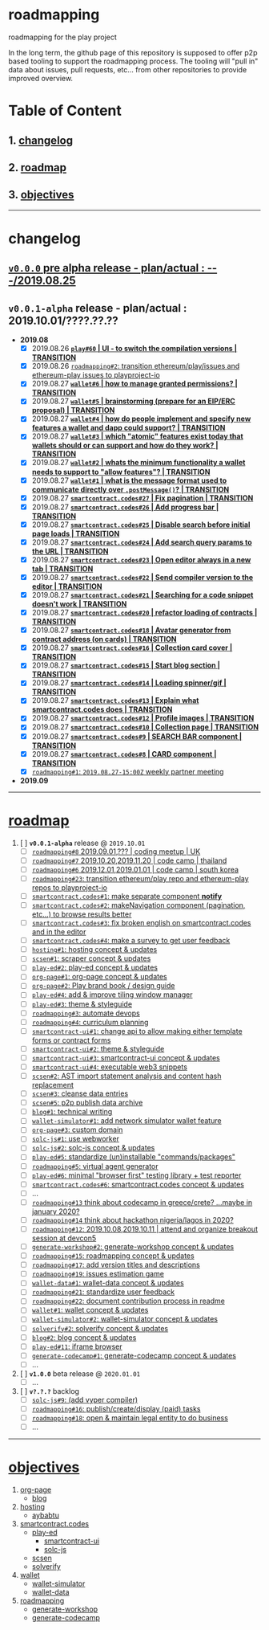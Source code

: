 # roadmapping
roadmapping for the play project

In the long term, the github page of this repository is supposed to offer p2p based tooling to support the roadmapping process. The tooling will "pull in" data about issues, pull requests, etc... from other repositories to provide improved overview.

# Table of Content
## 1. [changelog](#changelog)
## 2. [roadmap](#roadmap)
## 3. [objectives](#objectives)

---
# changelog
## [`v0.0.0` pre alpha release - plan/actual : ---/2019.08.25](https://github.com/playproject-io/roadmapping/blob/master/CHANGELOG.md#v000-pre-alpha-release)
## `v0.0.1-alpha` release - plan/actual : 2019.10.01/????.??.??
* **2019.08**
    * [x] 2019.08.26 **[`play#60` | UI - to switch the compilation versions | TRANSITION](https://github.com/ethereum/play/issues/60)**
    * [x] 2019.08.26 [`roadmapping#2`: transition ethereum/play/issues and ethereum-play issues to playproject-io](https://github.com/playproject-io/roadmapping/issues/2)
    * [x] 2019.08.27 **[`wallet#6` | how to manage granted permissions? | TRANSITION](https://github.com/ethereum-play/wallet/issues/6)**
    * [x] 2019.08.27 **[`wallet#5` | brainstorming (prepare for an EIP/ERC proposal) | TRANSITION](https://github.com/ethereum-play/wallet/issues/5)**
    * [x] 2019.08.27 **[`wallet#4` | how do people implement and specify new features a wallet and dapp could support? | TRANSITION](https://github.com/ethereum-play/wallet/issues/4)**
    * [x] 2019.08.27 **[`wallet#3` | which "atomic" features exist today that wallets should or can support and how do they work? | TRANSITION](https://github.com/ethereum-play/wallet/issues/3)**
    * [x] 2019.08.27 **[`wallet#2` | whats the minimum functionality a wallet needs to support to "allow features"? | TRANSITION](https://github.com/ethereum-play/wallet/issues/2)**
    * [x] 2019.08.27 **[`wallet#1` | what is the message format used to communicate directly over `.postMessage()`? | TRANSITION](https://github.com/ethereum-play/wallet/issues/1)**
    * [x] 2019.08.27 **[`smartcontract.codes#27` | Fix pagination | TRANSITION](https://github.com/ethereum-play/smartcontract.codes/issues/27)**
    * [x] 2019.08.27 **[`smartcontract.codes#26` | Add progress bar | TRANSITION](https://github.com/ethereum-play/smartcontract.codes/issues/26)**
    * [x] 2019.08.27 **[`smartcontract.codes#25` | Disable search before initial page loads | TRANSITION](https://github.com/ethereum-play/smartcontract.codes/issues/25)**
    * [x] 2019.08.27 **[`smartcontract.codes#24` | Add search query params to the URL | TRANSITION](https://github.com/ethereum-play/smartcontract.codes/issues/24)**
    * [x] 2019.08.27 **[`smartcontract.codes#23` | Open editor always in a new tab | TRANSITION](https://github.com/ethereum-play/smartcontract.codes/issues/23)**
    * [x] 2019.08.27 **[`smartcontract.codes#22` | Send compiler version to the editor | TRANSITION](https://github.com/ethereum-play/smartcontract.codes/issues/22)**
    * [x] 2019.08.27 **[`smartcontract.codes#21` | Searching for a code snippet doesn't work | TRANSITION](https://github.com/ethereum-play/smartcontract.codes/issues/21)**
    * [x] 2019.08.27 **[`smartcontract.codes#20` | refactor loading of contracts | TRANSITION](https://github.com/ethereum-play/smartcontract.codes/issues/20)**
    * [x] 2019.08.27 **[`smartcontract.codes#18` | Avatar generator from contract address (on cards) | TRANSITION](https://github.com/ethereum-play/smartcontract.codes/issues/18)**
    * [x] 2019.08.27 **[`smartcontract.codes#16` | Collection card cover | TRANSITION](https://github.com/ethereum-play/smartcontract.codes/issues/16)**
    * [x] 2019.08.27 **[`smartcontract.codes#15` | Start blog section | TRANSITION](https://github.com/ethereum-play/smartcontract.codes/issues/15)**
    * [x] 2019.08.27 **[`smartcontract.codes#14` | Loading spinner/gif | TRANSITION](https://github.com/ethereum-play/smartcontract.codes/issues/14)**
    * [x] 2019.08.27 **[`smartcontract.codes#13` | Explain what smartcontract.codes does | TRANSITION](https://github.com/ethereum-play/smartcontract.codes/issues/13)**
    * [x] 2019.08.27 **[`smartcontract.codes#12` | Profile images | TRANSITION](https://github.com/ethereum-play/smartcontract.codes/issues/12)**
    * [x] 2019.08.27 **[`smartcontract.codes#10` | Collection page | TRANSITION](https://github.com/ethereum-play/smartcontract.codes/issues/10)**
    * [x] 2019.08.27 **[`smartcontract.codes#9` | SEARCH BAR component | TRANSITION](https://github.com/ethereum-play/smartcontract.codes/issues/9)**
    * [x] 2019.08.27 **[`smartcontract.codes#8` | CARD component | TRANSITION](https://github.com/ethereum-play/smartcontract.codes/issues/8)**
    * [x] [`roadmapping#1`: `2019.08.27-15:00Z` weekly partner meeting](https://github.com/playproject-io/roadmapping/issues/1)
* **2019.09**

---
# [roadmap](https://github.com/playproject-io/roadmapping#roadmap)
1. [ ] **`v0.0.1-alpha`** release @ `2019.10.01`
    * [ ] [`roadmapping#8` 2019.09.01,??? | coding meetup | UK](https://github.com/playproject-io/roadmapping/issues/8)
    * [ ] [`roadmapping#7` 2019.10.20,2019.11.20 | code camp | thailand](https://github.com/playproject-io/roadmapping/issues/7)
    * [ ] [`roadmapping#6` 2019.12.01,2019.01.01 | code camp | south korea](https://github.com/playproject-io/roadmapping/issues/6)
    * [ ] [`roadmapping#23`: transition ethereum/play repo and ethereum-play repos to playproject-io](https://github.com/playproject-io/roadmapping/issues/23)
    * [ ] [`smartcontract.codes#1`: make separate component **notify**](https://github.com/playproject-io/smartcontract.codes/issues/1)
    * [ ] [`smartcontract.codes#2`: makeNavigation component (pagination, etc...) to browse results better](https://github.com/playproject-io/smartcontract.codes/issues/2)
    * [ ] [`smartcontract.codes#3`: fix broken english on smartcontract.codes and in the editor](https://github.com/playproject-io/smartcontract.codes/issues/3)
    * [ ] [`smartcontract.codes#4`: make a survey to get user feedback](https://github.com/playproject-io/smartcontract.codes/issues/4)
    * [ ] [`hosting#1`: hosting concept & updates](https://github.com/playproject-io/hosting/issues/1)
    * [ ] [`scsen#1`: scraper concept & updates](https://github.com/playproject-io/scsen/issues/1)
    * [ ] [`play-ed#2`: play-ed concept & updates](https://github.com/playproject-io/play-ed/issues/2)
    * [ ] [`org-page#1`: org-page concept & updates](https://github.com/playproject-io/playproject-io.github.io/issues/1)
    * [ ] [`org-page#2`: Play brand book / design guide](https://github.com/playproject-io/playproject-io.github.io/issues/2)
    * [ ] [`play-ed#4`: add & improve tiling window manager](https://github.com/playproject-io/play-ed/issues/4)
    * [ ] [`play-ed#3`: theme & styleguide](https://github.com/playproject-io/play-ed/issues/3)
    * [ ] [`roadmapping#3`: automate devops](https://github.com/playproject-io/roadmapping/issues/3)
    * [ ] [`roadmapping#4`: curriculum planning](https://github.com/playproject-io/roadmapping/issues/4)
    * [ ] [`smartcontract-ui#1`: change api to allow making either template forms or contract forms](https://github.com/playproject-io/smartcontract-ui/issues/1)
    * [ ] [`smartcontract-ui#2`: theme & styleguide](https://github.com/playproject-io/smartcontract-ui/issues/2)
    * [ ] [`smartcontract-ui#3`: smartcontract-ui concept & updates](https://github.com/playproject-io/smartcontract-ui/issues/3)
    * [ ] [`smartcontract-ui#4`: executable web3 snippets](https://github.com/playproject-io/smartcontract-ui/issues/4)
    * [ ] [`scsen#2`: AST import statement analysis and content hash replacement](https://github.com/playproject-io/scsen/issues/2)
    * [ ] [`scsen#3`: cleanse data entries](https://github.com/playproject-io/scsen/issues/3)
    * [ ] [`scsen#5`: p2p publish data archive](https://github.com/playproject-io/scsen/issues/5)
    * [ ] [`blog#1`: technical writing](https://github.com/playproject-io/blog/issues/1)
    * [ ] [`wallet-simulator#1`: add network simulator wallet feature](https://github.com/playproject-io/wallet-simulator/issues/1)
    * [ ] [`org-page#3`: custom domain](https://github.com/playproject-io/playproject-io.github.io/issues/3)
    * [ ] [`solc-js#1`: use webworker](https://github.com/playproject-io/solc-js/issues/1)
    * [ ] [`solc-js#2`: solc-js concept & updates](https://github.com/playproject-io/solc-js/issues/2)
    * [ ] [`play-ed#5`: standardize (un)installable "commands/packages"](https://github.com/playproject-io/play-ed/issues/5)
    * [ ] [`roadmapping#5`: virtual agent generator](https://github.com/playproject-io/roadmapping/issues/5)
    * [ ] [`play-ed#6`: minimal "browser first" testing library + test reporter](https://github.com/playproject-io/play-ed/issues/6)
    * [ ] [`smartcontract.codes#6`: smartcontract.codes concept & updates](https://github.com/playproject-io/smartcontract.codes/issues/6)
    * [ ] ...
    * [ ] [`roadmapping#13` think about codecamp in greece/crete? ...maybe in january 2020?](https://github.com/playproject-io/roadmapping/issues/13)
    * [ ] [`roadmapping#14` think about hackathon nigeria/lagos in 2020?](https://github.com/playproject-io/roadmapping/issues/14)
    * [ ] [`roadmapping#12`: 2019.10.08,2019.10.11 | attend and organize breakout session at devcon5](https://github.com/playproject-io/roadmapping/issues/12)
    * [ ] [`generate-workshop#2`: generate-workshop concept & updates](https://github.com/playproject-io/generate-workshop/issues/2)
    * [ ] [`roadmapping#15`: roadmapping concept & updates](https://github.com/playproject-io/roadmapping/issues/15)
    * [ ] [`roadmapping#17`: add version titles and descriptions](https://github.com/playproject-io/roadmapping/issues/17)
    * [ ] [`roadmapping#19`: issues estimation game](https://github.com/playproject-io/roadmapping/issues/19)
    * [ ] [`wallet-data#1`: wallet-data concept & updates](https://github.com/playproject-io/wallet-data/issues/1)
    * [ ] [`roadmapping#21`: standardize user feedback](https://github.com/playproject-io/roadmapping/issues/21)
    * [ ] [`roadmapping#22`: document contribution process in readme](https://github.com/playproject-io/roadmapping/issues/22)
    * [ ] [`wallet#1`: wallet concept & updates](https://github.com/playproject-io/wallet/issues/1)
    * [ ] [`wallet-simulator#2`: wallet-simulator concept & updates](https://github.com/playproject-io/wallet-simulator/issues/2)
    * [ ] [`solverify#2`: solverify concept & updates](https://github.com/playproject-io/solverify/issues/2)
    * [ ] [`blog#2`: blog concept & updates](https://github.com/playproject-io/blog/issues/2)
    * [ ] [`play-ed#11`: iframe browser](https://github.com/playproject-io/play-ed/issues/11)
    * [ ] [`generate-codecamp#1`: generate-codecamp concept & updates](https://github.com/playproject-io/generate-codecamp/issues/1)
    * [ ] ...
2. [ ] **`v1.0.0`** beta release @ `2020.01.01`
    * [ ] ...
3. [ ] **`v?.?.?`** backlog
    * [ ] [`solc-js#9`: (add vyper compiler)](https://github.com/playproject-io/solc-js/issues/9)
    * [ ] [`roadmapping#16`: publish/create/display (paid) tasks](https://github.com/playproject-io/roadmapping/issues/16)
    * [ ] [`roadmapping#18`: open & maintain legal entity to do business](https://github.com/playproject-io/roadmapping/issues/18)
    * [ ] ...

---
# [objectives](https://github.com/playproject-io/roadmapping#objectives)
1. [org-page](https://github.com/playproject-io/playproject-io.github.io)
    * [blog](https://github.com/playproject-io/blog)
2. [hosting](https://github.com/playproject-io/hosting)
    * [aybabtu](https://github.com/playproject-io/aybabtu)
3. [smartcontract.codes](https://github.com/playproject-io/smartcontract.codes)
    * [play-ed](https://github.com/playproject-io/play-ed)
        * [smartcontract-ui](https://github.com/playproject-io/smartcontract-ui)
        * [solc-js](https://github.com/playproject-io/solc-js)
    * [scsen](https://github.com/playproject-io/scsen)
    * [solverify](https://github.com/playproject-io/solverify)
4. [wallet](https://github.com/playproject-io/wallet)
    * [wallet-simulator](https://github.com/playproject-io/wallet-simulator)
    * [wallet-data](https://github.com/playproject-io/wallet-data)
5. [roadmapping](https://github.com/playproject-io/roadmapping)
    * [generate-workshop](https://github.com/playproject-io/generate-workshop)
    * [generate-codecamp](https://github.com/playproject-io/generate-codecamp)
